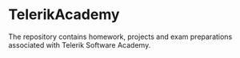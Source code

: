 # TelerikAcademy
The repository contains homework, projects and exam preparations associated with Telerik Software Academy. 
